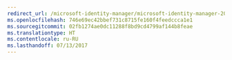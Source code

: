 ```yaml
---
redirect_url: /microsoft-identity-manager/microsoft-identity-manager-2016-upgrade-from-fim-2010-r2
ms.openlocfilehash: 746e69ec42bbef731c8715fe160f4feedccca1e1
ms.sourcegitcommit: 02fb1274ae0dc11288f8bd9cd4799af144b8feae
ms.translationtype: HT
ms.contentlocale: ru-RU
ms.lasthandoff: 07/13/2017
---
```


